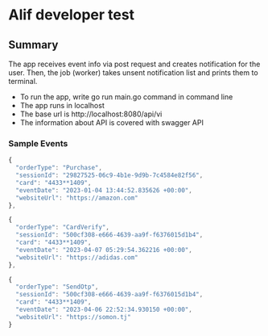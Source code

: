Alif developer test
=================

## Summary
The app receives event info via post request and creates notification for the user. Then, the job (worker) takes unsent
notification list and prints them to terminal.

- To run the app, write go run main.go command in command line
- The app runs in localhost
- The base url is http://localhost:8080/api/vi
- The information about API is covered with swagger API

### Sample Events
```javascript
{
  "orderType": "Purchase",
  "sessionId": "29827525-06c9-4b1e-9d9b-7c4584e82f56",
  "card": "4433**1409",
  "eventDate": "2023-01-04 13:44:52.835626 +00:00",
  "websiteUrl": "https://amazon.com"
},

{
  "orderType": "CardVerify",
  "sessionId": "500cf308-e666-4639-aa9f-f6376015d1b4",
  "card": "4433**1409",
  "eventDate": "2023-04-07 05:29:54.362216 +00:00",
  "websiteUrl": "https://adidas.com"
},

{
  "orderType": "SendOtp",
  "sessionId": "500cf308-e666-4639-aa9f-f6376015d1b4", 
  "card": "4433**1409", 
  "eventDate": "2023-04-06 22:52:34.930150 +00:00",
  "websiteUrl": "https://somon.tj"
}
```
